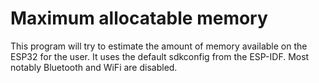 # Maximum allocatable memory

This program will try to estimate the amount of memory available on the ESP32
for the user. It uses the default sdkconfig from the ESP-IDF. Most notably 
Bluetooth and WiFi are disabled.
